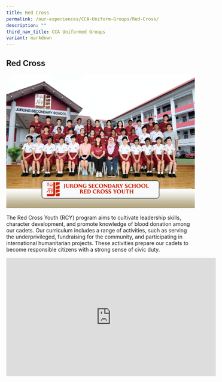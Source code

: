 ```yaml
---
title: Red Cross
permalink: /our-experiences/CCA-Uniform-Groups/Red-Cross/
description: ""
third_nav_title: CCA Uniformed Groups
variant: markdown
---
```

## Red Cross 

![](/images/REDCROSS_FORMAL.jpg)

The Red Cross Youth (RCY) program aims to cultivate leadership skills, character development, and promote knowledge of blood donation among our cadets. Our curriculum includes a range of activities, such as serving the underprivileged, fundraising for the community, and participating in international humanitarian projects. These activities prepare our cadets to become responsible citizens with a strong sense of civic duty.

<iframe width="560" height="315" src="https://www.youtube.com/embed/q0S3ExUfhLM" title="YouTube video player" frameborder="0" allow="accelerometer; autoplay; clipboard-write; encrypted-media; gyroscope; picture-in-picture; web-share" allowfullscreen=""></iframe>

